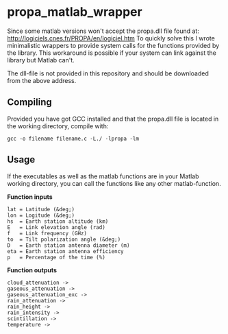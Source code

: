 propa_matlab_wrapper
====================

Since some matlab versions won't accept the propa.dll file found at: http://logiciels.cnes.fr/PROPA/en/logiciel.htm
To quickly solve this I wrote minimalistic wrappers to provide system calls for the functions provided by the library. This workaround is possible if your system can link against the library but Matlab can't.

The dll-file is not provided in this repository and should be downloaded from the above address.


## Compiling
Provided you have got GCC installed and that the propa.dll file is located in the working directory, compile with:
```
gcc -o filename filename.c -L./ -lpropa -lm
```


## Usage
If the executables as well as the matlab functions are in your Matlab working directory, you can call the functions like any other matlab-function.

**Function inputs**
```
lat = Latitude (&deg;)
lon = Logitude (&deg;)
hs  = Earth station altitude (km)
E   = Link elevation angle (rad)
f   = Link frequency (GHz)
to  = Tilt polarization angle (&deg;)
D   = Earth station antenna diameter (m)
eta = Earth station antenna efficiency
p   = Percentage of the time (%)
```

**Function outputs**
```
cloud_attenuation ->
gaseous_attenuation ->
gaseous_attenuation_exc ->
rain_attenuation ->
rain_height ->
rain_intensity ->
scintillation ->
temperature -> 
```